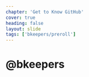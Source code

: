 ```yaml
---
chapter: 'Get to Know GitHub'
cover: true
heading: false
layout: slide
tags: ['bkeepers/preroll']
---
```


<h1>
  <a href="http://github.com/bkeepers"><i class="icon-twitter"> </i></a>
  <a href="http://twitter.com/bkeepers"><i class="icon-github-alt"> </i></a>
  @bkeepers
</h1>
